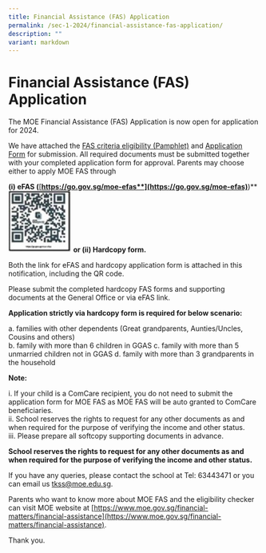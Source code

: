 ```yaml
---
title: Financial Assistance (FAS) Application
permalink: /sec-1-2024/financial-assistance-fas-application/
description: ""
variant: markdown
---
```

# Financial Assistance (FAS) Application

The MOE Financial Assistance (FAS) Application is now open for application for 2024.

We have attached the [FAS criteria eligibility (Pamphlet)](/files/fas%20criteria%20eligibility%20(pamphlet).pdf) and [Application Form](/files/2024%20moe%20fas%20application%20form.pdf) for submission. All required documents must be submitted together with your completed application form for approval. Parents may choose either to apply MOE FAS through

**(i) eFAS (**[**https://go.gov.sg/moe-efas**](https://go.gov.sg/moe-efas)**)**
<img src="/images/Sec%201%202023/eFAS.jpg" style="width:25%">
		 **or (ii) Hardcopy form.**

Both the link for eFAS and hardcopy application form is attached in this notification, including the QR code.

Please submit the completed hardcopy FAS forms and supporting documents at the General Office or via eFAS link.

**Application strictly via hardcopy form is required for below scenario:**

a.  families with other dependents (Great grandparents, Aunties/Uncles, Cousins and others)  
b.  family with more than 6 children in GGAS 
c.  family with more than 5 unmarried children not in GGAS 
d.  family with more than 3 grandparents in the household

**Note:**

i.  If your child is a ComCare recipient, you do not need to submit the application form for MOE FAS as MOE FAS will be auto granted to ComCare beneficiaries.  
ii.  School reserves the rights to request for any other documents as and when required for the purpose of verifying the income and other status.  
iii.  Please prepare all softcopy supporting documents in advance.

**School reserves the rights to request for any other documents as and when required for the purpose of verifying the income and other status.**

If you have any queries, please contact the school at Tel: 63443471 or you can email us&nbsp;[tkss@moe.edu.sg](mailto:tkss@moe.edu.sg).

Parents who want to know more about MOE FAS and the eligibility checker can visit MOE website at&nbsp;[https://www.moe.gov.sg/financial-matters/financial-assistance](https://www.moe.gov.sg/financial-matters/financial-assistance).

Thank you.